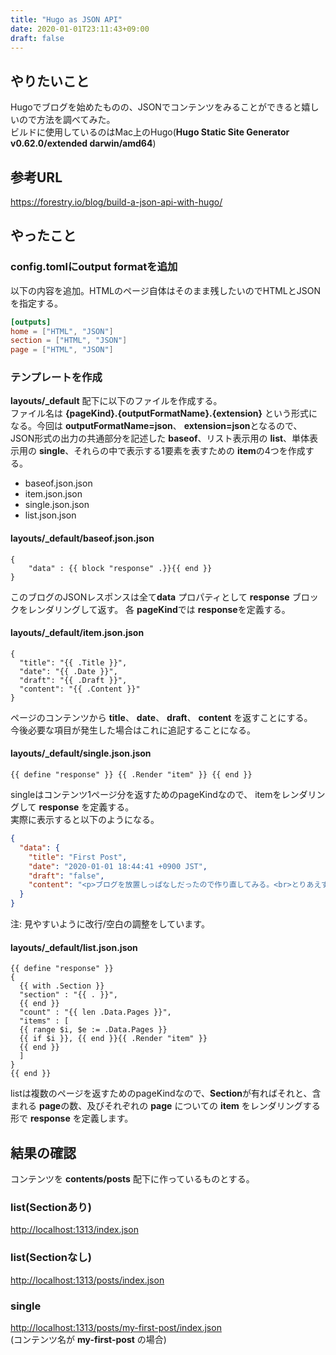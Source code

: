 ```yaml
---
title: "Hugo as JSON API"
date: 2020-01-01T23:11:43+09:00
draft: false
---
```


## やりたいこと
Hugoでブログを始めたものの、JSONでコンテンツをみることができると嬉しいので方法を調べてみた。  
ビルドに使用しているのはMac上のHugo(**Hugo Static Site Generator v0.62.0/extended darwin/amd64**)

## 参考URL
https://forestry.io/blog/build-a-json-api-with-hugo/

## やったこと
### config.tomlにoutput formatを追加
以下の内容を追加。HTMLのページ自体はそのまま残したいのでHTMLとJSONを指定する。

```toml
[outputs]
home = ["HTML", "JSON"]
section = ["HTML", "JSON"]
page = ["HTML", "JSON"]
```

### テンプレートを作成
**layouts/_default** 配下に以下のファイルを作成する。  
ファイル名は **{pageKind}.{outputFormatName}.{extension}** という形式になる。今回は **outputFormatName=json**、 **extension=json**となるので、JSON形式の出力の共通部分を記述した **baseof**、リスト表示用の **list**、単体表示用の **single**、それらの中で表示する1要素を表すための **item**の4つを作成する。

* baseof.json.json
* item.json.json
* single.json.json
* list.json.json



#### layouts/_default/baseof.json.json
```
{
    "data" : {{ block "response" .}}{{ end }}
}
```

<!-- TODO blockについて調べる -->
このブログのJSONレスポンスは全て**data** プロパティとして **response** ブロックをレンダリングして返す。
各 **pageKind**では **response**を定義する。

#### layouts/_default/item.json.json
```
{
  "title": "{{ .Title }}",
  "date": "{{ .Date }}",
  "draft": "{{ .Draft }}",
  "content": "{{ .Content }}"
}
```
ページのコンテンツから **title**、 **date**、 **draft**、 **content** を返すことにする。  
今後必要な項目が発生した場合はこれに追記することになる。

#### layouts/_default/single.json.json
```
{{ define "response" }} {{ .Render "item" }} {{ end }}
```
singleはコンテンツ1ページ分を返すためのpageKindなので、
itemをレンダリングして **response** を定義する。  
実際に表示すると以下のようになる。

```json
{
  "data": {
    "title": "First Post",
    "date": "2020-01-01 18:44:41 +0900 JST",
    "draft": "false",
    "content": "<p>ブログを放置しっぱなしだったので作り直してみる。<br>とりあえず手っ取り早くできる <strong>hugo + Github Page</strong> で作り直した。</p>"
  }
}
```
注: 見やすいように改行/空白の調整をしています。

#### layouts/_default/list.json.json
```
{{ define "response" }}
{
  {{ with .Section }}
  "section" : "{{ . }}",
  {{ end }}
  "count" : "{{ len .Data.Pages }}",
  "items" : [
  {{ range $i, $e := .Data.Pages }}
  {{ if $i }}, {{ end }}{{ .Render "item" }}
  {{ end }}
  ]
}
{{ end }}
```

listは複数のページを返すためのpageKindなので、**Section**が有ればそれと、含まれる **page**の数、及びそれぞれの **page** についての **item** をレンダリングする形で **response** を定義します。

## 結果の確認
コンテンツを **contents/posts** 配下に作っているものとする。

### list(Sectionあり)
[http://localhost:1313/index.json](http://localhost:1313/index.json)

### list(Sectionなし)
[http://localhost:1313/posts/index.json](http://localhost:1313/posts/index.json)

### single
[http://localhost:1313/posts/my-first-post/index.json](http://localhost:1313/posts/my-first-post/index.json)  
(コンテンツ名が **my-first-post** の場合)

